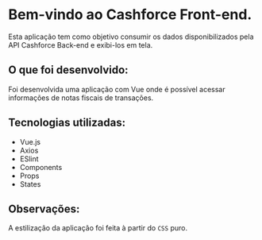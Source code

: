 # Bem-vindo ao Cashforce Front-end.

Esta aplicação tem como objetivo consumir os dados disponibilizados pela API Cashforce Back-end e exibi-los em tela.

## O que foi desenvolvido:

Foi desenvolvida uma aplicação com Vue onde é possível acessar informações de notas fiscais de transações.

## Tecnologias utilizadas:

- Vue.js
- Axios
- ESlint
- Components
- Props
- States

## Observações:

A estilização da aplicação foi feita à partir do `CSS` puro.
